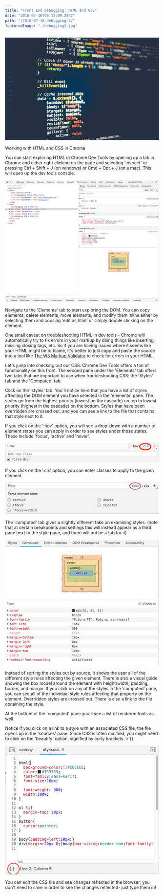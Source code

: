 ```yaml
---
title: "Front End Debugging: HTML and CSS"
date: "2018-07-16T05:15:09.284Z"
path: "/2018-07-16-debugging-2/"
featuredImage: "./debugging2.jpg"
---
```

![Debugging](./debugging2.jpg)




Working with HTML and CSS in Chrome

You can start exploring HTML in Chrome Dev Tools by opening up a tab in Chrome and either right clicking on the page and selecting 'inspect' or pressing Ctrl + Shift + J (on windows) or Cmd + Opt + J (on a mac). This will open up the dev tools console.

![Elements Tab](./elements.png)

Navigate to the 'Elements' tab to start exploring the DOM. You can copy elements, delete elements, move elements, and modify them inline either by selecting them and coosing 'edit as html' or simply double clicking on the element.

One small caveat on troubleshooting HTML in dev tools - Chrome will automatically try to fix errors in your markup by doing things like inserting missing closing tags, etc. So if you are having issues where it seems like your HTML might be to blame, it's better to just copy and paste the source into a tool like [The W3 Markup Validator](https://validator.w3.org/) to check for errors in your HTML.

Let's jump into checking out our CSS. Chrome Dev Tools offers a ton of functionality on this front. The second pane under the 'Elements' tab offers two tabs that are important to use when troubleshooting CSS: the 'Styles' tab and the 'Computed' tab.

Click on the 'styles' tab. You'll notice here that you have a list of styles affecting the DOM element you have selected in the 'elements' pane. The styles go from the highest priority (lowest on the cascade)
on top to lowest priority (highest in the cascade) on the bottom. Styles that have been overridden are crossed out, and you can see a link to the file that contains that style next to it.

If you click on the ':hov' option, you will see a drop-down with a number of element states you can apply in order to see styles under those states. These include 'focus', 'active' and 'hover'.

![Class Selecting Option](./class.png)

If you click on the '.cls' option, you can enter classes to apply to the given element.

![Hover selecting Option](./hover.png)



The 'computed' tab gives a slightly different take on examining styles. (note that at certain breakpoints and settings this will instead appear as a third pane next to the style pane, and there will not be a tab for it)

![Computed Tab](./computed.png)

Instead of sorting the styles out by source, it shows the user all of the different style rules affecting the given element. There is also a visual guide showing the box model around the element with height/width, padding, border, and margin.
If you click on any of the styles in the 'computed' pane, you can see all of the individual style rules affecting that property on the element. Overridden styles are crossed out. There is also a link to the file conaining the style.

At the bottom of the 'computed' pane you'll see a list of rendered fonts as well.

Notice if you click on a link to a style with an associated CSS file, the file opens up in the 'sources' pane. Since CSS is often minified, you might need to click on the 'beautify' option, signified by curly brackets -> {}.

![Beautify minified CSS](./beautify.png)

You can edit the CSS file and see changes reflected in the browser; you don't need to save in order to see the changes reflected- just type them in!
